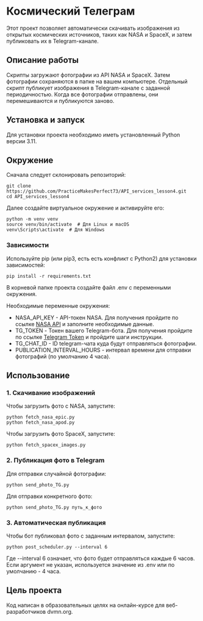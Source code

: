 # Космический Телеграм

Этот проект позволяет автоматически скачивать изображения из открытых космических источников, таких как NASA и SpaceX, 
и  затем публиковать их в Telegram-канале.

## Описание работы

Скрипты загружают фотографии из API NASA и SpaceX. Затем фотографии сохраняются в папке на вашем компьютере.
Отдельный скрипт публикует изображения в Telegram-канале с заданной периодичностью. Когда все фотографии отправлены, они перемешиваются и публикуются заново.

## Установка и запуск
Для установки проекта необходимо иметь установленный Python версии 3.11.

## Окружение 
Сначала следует склонировать репозиторий:

```
git clone https://github.com/PracticeMakesPerfect73/API_services_lesson4.git
cd API_services_lesson4
```
Далее создайте виртуальное окружение и активируйте его:
```
python -m venv venv  
source venv/bin/activate  # Для Linux и macOS  
venv\Scripts\activate  # Для Windows
```

### Зависимости

Используйте pip (или pip3, есть есть конфликт с Python2) для установки зависимостей:

```pip install -r requirements.txt```

В корневой папке проекта создайте файл .env с переменными окружения.

Необходимые переменные окружения:
- NASA_API_KEY - API-токен NASA. Для получения пройдите по ссылке [NASA API](https://api.nasa.gov/) и заполните
необходимые данные.
- TG_TOKEN - Токен вашего Telegram-бота. Для получения пройдите по ссылке [Telegram Token](https://way23.ru/%D1%80%D0%B5%D0%B3%D0%B8%D1%81%D1%82%D1%80%D0%B0%D1%86%D0%B8%D1%8F-%D0%B1%D0%BE%D1%82%D0%B0-%D0%B2-telegram.html)
и пройдите шаги инструкции.
- TG_CHAT_ID - ID telegram-чата куда будут отправляться фотографии.
- PUBLICATION_INTERVAL_HOURS - интервал времени для отправки фотографий (по умолчанию 4 часа).

## Использование

### 1. Скачивание изображений
Чтобы загрузить фото с NASA, запустите:
```
python fetch_nasa_epic.py
python fetch_nasa_apod.py
```
Чтобы загрузить фото SpaceX, запустите:
```
python fetch_spacex_images.py
```
### 2. Публикация фото в Telegram
Для отправки случайной фотографии:
```
python send_photo_TG.py
```
Для отправки конкретного фото:
```
python send_photo_TG.py путь_к_фото
```
### 3. Автоматическая публикация
Чтобы бот публиковал фото с заданным интервалом, запустите:
```
python post_scheduler.py --interval 6
```
Где --interval 6 означает, что фото будет отправляться каждые 6 часов. Если аргумент не указан, используется значение из .env или по умолчанию - 4 часа.

## Цель проекта
Код написан в образовательных целях на онлайн-курсе для веб-разработчиков dvmn.org.
